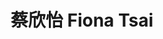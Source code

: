 ---
chinese_name: 蔡欣怡
english_name: Fiona Tsai
title: "蔡欣怡 Fiona Tsai"
id: fionatsai
collection: members
position: Administrative Assistant
type: administrative assistant
department: 經濟系行政助理
# image_path: https://source.unsplash.com/collection/139386/600x600?a=.png
photo: administrative_a/rebeccahung.jpg
# blurb: 123
---